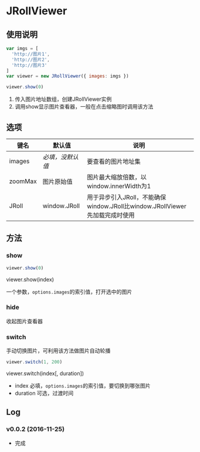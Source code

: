 # JRollViewer

## 使用说明

```js
var imgs = [
  'http://图片1',
  'http://图片2',
  'http://图片3'
]
var viewer = new JRollViewer({ images: imgs })

viewer.show(0)
```

1. 传入图片地址数组，创建JRollViewer实例
2. 调用show显示图片查看器，一般在点击缩略图时调用该方法

## 选项

| 键名 | 默认值 | 说明 |
|--|--|--|
| images | *必填，没默认值* | 要查看的图片地址集 |
| zoomMax | 图片原始值 | 图片最大缩放倍数，以window.innerWidth为1 |
| JRoll | window.JRoll | 用于异步引入JRoll，不能确保window.JRoll比window.JRollViewer先加载完成时使用 |

## 方法

### show

```js
viewer.show(0)
```

viewer.show(index)

一个参数，`options.images`的索引值，打开选中的图片

### hide

收起图片查看器

### switch

手动切换图片，可利用该方法做图片自动轮播

```js
viewer.switch(1, 200)
```

viewer.switch(index[, duration])

- index 必填，`options.images`的索引值，要切换到哪张图片
- duration 可选，过渡时间

## Log

### v0.0.2 (2016-11-25)

- 完成